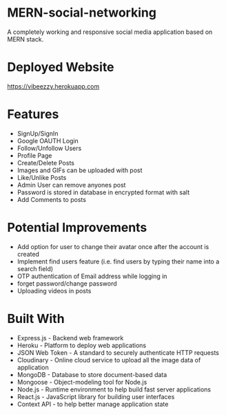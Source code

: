 # MERN-social-networking #
A completely working and responsive social media application based on MERN stack.
# Deployed Website #
https://vibeezzy.herokuapp.com

# Features #
- SignUp/SignIn
- Google OAUTH Login
- Follow/Unfollow Users
- Profile Page
- Create/Delete Posts
- Images and GIFs can be uploaded with post
- Like/Unlike Posts
- Admin User can remove anyones post
- Password is stored in database in encrypted format with salt
- Add Comments to posts

# Potential Improvements #
* Add option for user to change their avatar once after the account is created
* Implement find users feature (i.e. find users by typing their name into a search field)
* OTP authentication of Email address while logging in 
* forget password/change password
* Uploading videos in posts 

# Built With #
* Express.js - Backend web framework
* Heroku - Platform to deploy web applications
* JSON Web Token - A standard to securely authenticate HTTP requests
* Cloudinary - Online cloud service to upload all the image data of application
* MongoDB - Database to store document-based data
* Mongoose - Object-modeling tool for Node.js
* Node.js - Runtime environment to help build fast server applications
* React.js - JavaScript library for building user interfaces
* Context API - to help better manage application state
